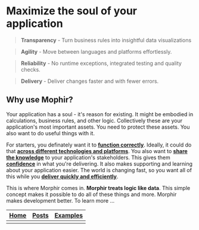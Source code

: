 # Maximize the soul of your application

> **Transparency** - Turn business rules into insightful data visualizations

> **Agility** - Move between languages and platforms effortlessly.

> **Reliability** - No runtime exceptions, integrated testing and quality checks.

> **Delivery** - Deliver changes faster and with fewer errors.

## Why use Mophir?
Your application has a soul - it's reason for existing.  It might be embodied in calculations, business rules, and other logic.  Collectively these are your application's most important assets.  You need to protect these assets.  You also want to do useful things with it.  

For starters, you definately want it to **[function correctly](./function_correctly)**.  Ideally, it could do that **[across different technologies and platforms](./work_across_languages_and_platforms)**.  You also want to **[share the knowledge](./share_the_knowledge)** to your application's stakeholders. This gives them **[confidence](./build_confidence)** in what you're delivering.  It also makes supporting and learning about your application easier.  The world is changing fast, so you want all of this while you **[deliver quickly and efficiently](./development_automation)**.

This is where Morphir comes in.  **Morphir treats logic like data**.  This simple concept makes it possible to do all of these things and more.  Morphir makes development better. To learn more ...


[Home](/index) | [Posts](posts) | [Examples](../morphir-examples/)
-----|------|------
 | | 

